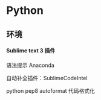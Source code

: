 # Python

## 环境

#### Sublime text 3  插件

语法提示 Anaconda

自动补全插件：SublimeCodeIntel

python pep8 autoformat 代码格式化
